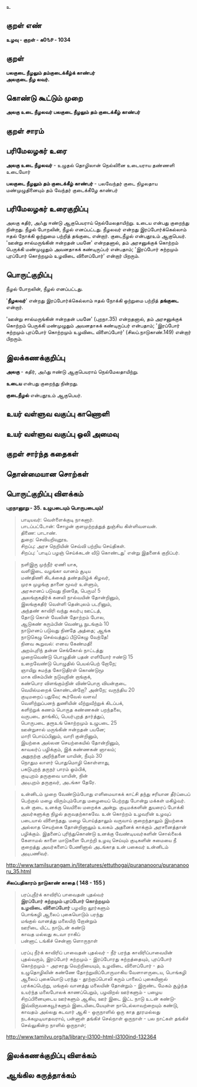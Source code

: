 உ

## குறள் எண் 

**உழவு - குறள் - க0௩௪ - 1034**

## குறள் 

**பலகுடை நீழலும் தம்குடைக்கீழ்க் காண்பர்  
அலகுடை நீழ லவர்.**

## கொண்டு கூட்டும் முறை

**அலகு உடை நீழலவர் பலகுடை நீழலும் தம் குடைக்கீழ் காண்பர்**

## குறள் சாரம் 


## பரிமேலழகர் உரை

**அலகு உடை நீழலவர்** - உழுதல் தொழிலான் நெல்லினை உடையராய தண்ணளி உடையோர் 

**பலகுடை நீழலும் தம் குடைக்கீழ் காண்பர்** - பலவேந்தர் குடை நிழலதாய மண்முழுதினையும் தம் வேந்தர் குடைக்கீழே காண்பர்  

## பரிமேலழகர் உரைகுறிப்பு   

அலகு கதிர், அஃது ஈண்டு ஆகுபெயராய் நெல்மேலதாயிற்று. உடைய என்பது குறைந்து நின்றது. நீழல் போறலின், நீழல் எனப்பட்டது. நீழலவர் என்றது இரப்போர்க்கெல்லாம் ஈதல் நோக்கி ஒற்றுமை பற்றித் தங்குடை என்றார். குடைநீழல் என்பதூஉம் ஆகுபெயர். 'ஊன்று சால்மருங்கின் ஈன்றதன் பயனே' என்றதனால், தம் அரசனுக்குக் கொற்றம் பெருக்கி மண்முழுதும் அவனதாகக் கண்டிருப்பர் என்பதாம்; 'இரப்போர் சுற்றமும் புரப்போர் கொற்றமும் உழவிடை விளைப்போர்' என்றார் பிறரும்.

## பொருட்குறிப்பு 

நீழல் போறலின், நீழல் எனப்பட்டது. 

'**நீழலவர்**' என்றது இரப்போர்க்கெல்லாம் ஈதல் நோக்கி ஒற்றுமை பற்றித் **தங்குடை** என்றார்.

'ஊன்று சால்மருங்கின் ஈன்றதன் பயனே' (புறநா.35) என்றதனால், தம் அரசனுக்குக் கொற்றம் பெருக்கி மண்முழுதும் அவனதாகக் கண்டிருப்பர் என்பதாம்; 'இரப்போர் சுற்றமும் புரப்போர் கொற்றமும் உழவிடை விளைப்போர்' (சிலப்.நாடுகாண்.149) என்றார் பிறரும்.

## இலக்கணக்குறிப்பு  

**அலகு** - கதிர், அஃது ஈண்டு ஆகுபெயராய் நெல்மேலதாயிற்று.

**உடைய** என்பது குறைந்து நின்றது.

**குடைநீழல்** என்பதூஉம் ஆகுபெயர்.

## உயர் வள்ளுவ வகுப்பு காணொளி


## உயர் வள்ளுவ வகுப்பு ஒலி அமைவு 

 
## குறள் சார்ந்த கதைகள் 


## தொன்மையான சொற்கள்


## பொருட்குறிப்பு விளக்கம்

**புறநானூறு - 35. உழுபடையும் பொருபடையும்!**

>பாடியவர்: வெள்ளைக்குடி நாகனார்.  
>பாடப்பட்டோன்: சோழன் குளமுற்றத்துத் துஞ்சிய கிள்ளிவளவன்.  
>திணை: பாடாண்.  
>துறை: செவியறிவுறூஉ  
>சிறப்பு: அரச நெறியின் செவ்வி பற்றிய செய்திகள்.  
>சிறப்பு: 'பாடிப் பழஞ் செய்க்கடன் வீடு கொண்டது' என்று இதனைக் குறிப்பர்.  

>நளிஇரு முந்நீர் ஏணி யாக,  
>வளிஇடை வழங்கா வானம் சூடிய  
>மண்திணி கிடக்கைத் தண்தமிழ்க் கிழவர்,  
>முரசு முழங்கு தானை மூவர் உள்ளும்,  
>அரசுஎனப் படுவது நினதே, பெரும!        5  
>அலங்குகதிர்க் கனலி நால்வயின் தோன்றினும்,  
>இலங்குகதிர் வெள்ளி தென்புலம் படரினும்,  
>அந்தண் காவிரி வந்து கவர்பு ஊட்டத்,  
>தோடு கொள் வேலின் தோற்றம் போல,  
>ஆடுகண் கரும்பின் வெண்பூ நுடங்கும்   10  
>நாடுஎனப் படுவது நினதே அத்தை; ஆங்க  
>நாடுகெழு செல்வத்துப் பீடுகெழு வேந்தே!  
>நினவ கூறுவல்: எனவ கேண்மதி!  
>அறம்புரிந் தன்ன செங்கோல் நாட்டத்து  
>முறைவெண்டு பொழுதின் பதன் எளியோர் ஈண்டு	  15  
>உறைவேண்டு பொழுதில் பெயல்பெற் றோறே;  
>ஞாயிறு சுமந்த கோடுதிரள் கொண்டுமூ  
>மாக விசும்பின் நடுவுநின் றாங்குக்,  
>கண்பொர விளங்கும்நின் விண்பொரு வியன்குடை  
>வெயில்மறைக் கொண்டன்றோ? அன்றே; வருந்திய	  20  
>குடிமறைப் பதுவே; கூர்வேல் வளவ!  
>வெளிற்றுப்பனந் துணியின் வீற்றுவீற்றுக் கிடப்பக்,  
>களிற்றுக் கணம் பொருத கண்ணகன் பறந்தலை,  
>வருபடை தாங்கிப், பெயர்புறத் தார்த்துப்,  
>பொருபடை தரூஉங் கொற்றமும் உழுபடை	25  
>ஊன்றுசால் மருங்கின் ஈன்றதன் பயனே;  
>மாரி பொய்ப்பினும், வாரி குன்றினும்,  
>இயற்கை அல்லன செயற்கையில் தோன்றினும்,  
>காவலர்ப் பழிக்கும், இக் கண்ணகன் ஞாலம்;  
>அதுநற்கு அறிந்தனை யாயின், நீயும்	  30  
>நொதும லாளர் பொதுமொழி கொள்ளாது,  
>பகடுபுறந் தருநர் பாரம் ஓம்பிக்,  
>குடிபுறம் தருகுவை யாயின், நின்  
>அடிபுறம் தருகுவர், அடங்கா தேரே.   

>உன்னிடம் முறை வேண்டும்போது எளிமையாகக் காட்சி தந்து சரியான தீர்ப்பைப் பெற்றால் மழை விரும்பும்போது மழையைப் பெற்றது போன்று மக்கள் மகிழ்வர். உன் குடை உனக்கு வெயிலை மறைக்க அன்று. குடிமக்களின் துயரைப் போக்கி அவர்களுக்கு நிழல் தருவதற்காகவே. உன் கொற்றம் உழவரின் உழவுப் படையால் விளைந்தது. மழை பொய்த்தாலும் வருவாய் குறைந்தாலும் இயற்கை அல்லாத செயற்கை தோன்றினாலும் உலகம் அதனைக் காக்கும் அரசனைத்தான் பழிக்கும். இதனைப் புரிந்துகொண்டு உனக்கு வேண்டியவர்களின் சொல்லைக் கேளாமல் காளை மாடுகளை போற்றி உழவு செய்யும் குடிகளின் சுமையை நீ குறைத்து அவர்களைப் பேணினால் அடங்காத உன் பகைவர் உன்னிடம் அடிபணிவர்.

http://www.tamilsurangam.in/literatures/ettuthogai/purananooru/purananooru_35.html


**சிலப்பதிகாரம் நாடுகாண் காதை ( 148 - 155 )**

>பரப்புநீர்க் காவிரிப் பாவைதன் புதல்வர்  
**இரப்போர் சுற்றமும் புரப்போர் கொற்றமும்  
உழவிடை விளைப்போர்** பழவிற லூர்களும்  
>பொங்கழி ஆலைப் புகையொடும் பரந்து  
>மங்குல் வானத்து மலையிற் றோன்றும்  
>ஊரிடை யிட்ட நாடுடன் கண்டு  
>காவத மல்லது கடவா ராகிப்  
>பன்னாட் டங்கிச் சென்னா ளொருநாள்  

>பரப்பு நீர்க் காவிரிப் பாவைதன் புதல்வர் - நீர் பரந்த காவிரிப்பாவையின் புதல்வரும், இரப்போர் சுற்றமும் - இரப்போரது சுற்றத்தையும், புரப்போர் கொற்றமும் - அரசரது வெற்றியையும், உழவிடை விளைப்போர் - தம் உழுதொழிலின் கண்ணே தோற்றுவிப்போருமாகிய வேளாளருடைய, பொங்கழி ஆலைப் புகையொடு பரந்து - தூற்றாப்பொலி கரும் பாலைப் புகையினால் பரக்கப்பெற்று, மங்குல் வானத்து மலையின் தோன்றும் - இருண்ட மேகம் சூழ்ந்த உயர்ந்த மலைபோலக் காணப்பெறும், பழவிறல் ஊர்களும் - பழைய சிறப்பினையுடைய ஊர்களும் ஆகிய, ஊர் இடை இட்ட நாடு உடன் கண்டு- இவ்விருவகையூர்களும் இடையிடையேயுள்ள நாடெல்லாவற்றையும் கண்டு, காவதம் அல்லது கடவார் ஆகி - ஒருநாளில் ஒரு காத தூரமல்லது நடக்கமுடியாதவராய், பன்னாள் தங்கிச் செல்நாள் ஒருநாள் - பல நாட்கள் தங்கிச் செல்லுகின்ற நாளில் ஒருநாள்;

http://www.tamilvu.org/ta/library-l3100-html-l3100ind-132364

## இலக்கணக்குறிப்பு விளக்கம்


## ஆங்கில கருத்தாக்கம் 


